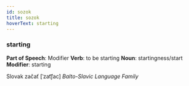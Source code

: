 ```yaml
---
id: sozok
title: sozok
hoverText: starting
---
```


### starting

**Part of Speech**: Modifier
**Verb**: to be starting
**Noun**: startingness/start
**Modifier**: starting

Slovak začať [ˈzat͡ʃac]
*Balto-Slavic Language Family*